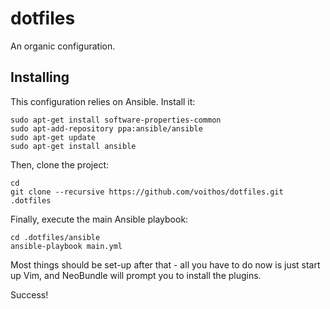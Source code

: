 dotfiles
========

An organic configuration.

Installing
----------

This configuration relies on Ansible. Install it:

    sudo apt-get install software-properties-common
    sudo apt-add-repository ppa:ansible/ansible
    sudo apt-get update
    sudo apt-get install ansible

Then, clone the project:

    cd
    git clone --recursive https://github.com/voithos/dotfiles.git .dotfiles

Finally, execute the main Ansible playbook:

    cd .dotfiles/ansible
    ansible-playbook main.yml

Most things should be set-up after that - all you have to do now is just start
up Vim, and NeoBundle will prompt you to install the plugins.

Success!
